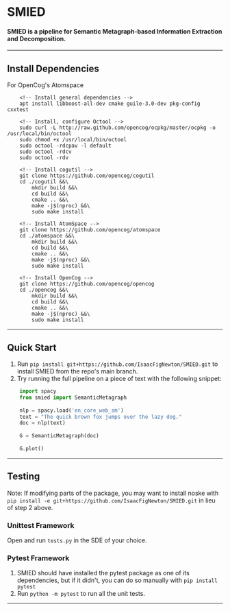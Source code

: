# SMIED
#### SMIED is a pipeline for Semantic Metagraph-based Information Extraction and Decomposition.
---

## Install Dependencies
For OpenCog's Atomspace
```
    <!-- Install general dependencies -->
    apt install libboost-all-dev cmake guile-3.0-dev pkg-config cxxtest
    
    <!-- Install, configure Octool -->
    sudo curl -L http://raw.github.com/opencog/ocpkg/master/ocpkg -o /usr/local/bin/octool
    sudo chmod +x /usr/local/bin/octool
    sudo octool -rdcpav -l default
    sudo octool -rdcv
    sudo octool -rdv

    <!-- Install cogutil -->
    git clone https://github.com/opencog/cogutil
    cd ./cogutil &&\
        mkdir build &&\
        cd build &&\
        cmake .. &&\
        make -j$(nproc) &&\
        sudo make install
    
    <!-- Install AtomSpace -->
    git clone https://github.com/opencog/atomspace
    cd ./atomspace &&\
        mkdir build &&\
        cd build &&\
        cmake .. &&\
        make -j$(nproc) &&\
        sudo make install

    <!-- Install OpenCog -->
    git clone https://github.com/opencog/opencog
    cd ./opencog &&\
        mkdir build &&\
        cd build &&\
        cmake .. &&\
        make -j$(nproc) &&\
        sudo make install
```
---

## Quick Start
1. Run `pip install git+https://github.com/IsaacFigNewton/SMIED.git` to install SMIED from the repo's main branch.
2. Try running the full pipeline on a piece of text with the following snippet:
```python
    import spacy
    from smied import SemanticMetagraph
    
    nlp = spacy.load('en_core_web_sm')
    text = "The quick brown fox jumps over the lazy dog."
    doc = nlp(text)
    
    G = SemanticMetagraph(doc)
    
    G.plot()
```
---

## Testing
Note: If modifying parts of the package, you may want to install noske with `pip install -e git+https://github.com/IsaacFigNewton/SMIED.git` in lieu of step 2 above.

### Unittest Framework
Open and run `tests.py` in the SDE of your choice.

### Pytest Framework
1. SMIED should have installed the pytest package as one of its dependencies, but if it didn't, you can do so manually with `pip install pytest`
2. Run `python -m pytest` to run all the unit tests.
---